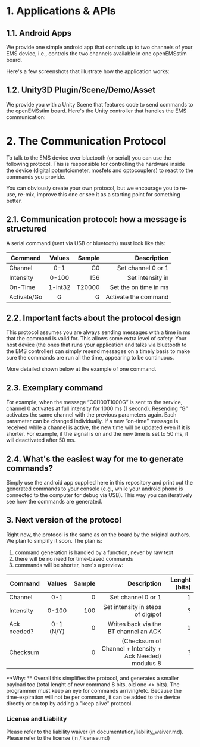 # 1. Applications & APIs

## 1.1. Android Apps

We provide one simple android app that controls up to two channels of your EMS device, i.e., controls the two channels available in one openEMSstim board. 

Here's a few screenshots that illustrate how the application works:


## 1.2. Unity3D Plugin/Scene/Demo/Asset

We provide you with a Unity Scene that features code to send commands to the openEMSstim board. Here's the Unity controller that handles the EMS communication: 

 				 		
# 2. The Communication Protocol

To talk to the EMS device over bluetooth (or serial) you can use the following protocol. This is responsible for controlling the hardware inside the device (digital potentciometer, mosfets and optocouplers) to react to the commands you provide.

You can obviously create your own protocol, but we encourage you to re-use, re-mix, improve this one or see it as a starting point for something better.

## 2.1. Communication protocol: how a message is structured

A serial command (sent via USB or bluetooth) must look like this: 

			
| Command       | Values   | Sample  	| Description | 
| ------------- |:--------:| ---------:|------------:|
| Channel 		|0-1		|C0 		|Set channel 0 or 1|
| Intensity		|0-100 		|I56		|Set intensity in| 
| On-Time 		|1-int32 	|T20000 	|Set the on time in ms|
| Activate/Go	|G 			|G			|Activate the command|

## 2.2. Important facts about the protocol design

This protocol assumes you are always sending messages with a time in ms that the command is valid for. This allows some extra level of safety. Your host device (the ones that runs your application and talks via bluetooth to the EMS controller) can simply resend messages on a timely basis to make sure the commands are run all the time, appearing to be continuous. 

More detailed shown below at the example of one command. 

## 2.3. Exemplary command

For example, when the message “C0I100T1000G” is sent to the service, channel 0 activates at full intensity for 1000 ms (1 second). Resending “G” activates the same channel with the previous parameters again. Each parameter can be changed individually. If a new “on-time” message is received while a channel is active, the new time will be updated even if it is shorter. For example, if the signal is on and the new time is set to 50 ms, it will deactivated after 50 ms.

## 2.4. What's the easiest way for me to generate commands?

Simply use the android app supplied here in this repository and print out the generated commands to your console (e.g., while your android phone is connected to the computer for debug via USB).  This way you can iteratively see how the commands are generated. 

## 3. Next version of the protocol

Right now, the protocol is the same as on the board by the original authors. We plan to simplify it soon. The plan is:

1. command generation is handled by a function, never by raw text
2. there will be no need for time-based commands 
3. commands will be shorter, here's a preview:

| Command       | Values   | Sample  	| Description | Lenght (bits) | 
| ------------- |:--------:| ---------:|------------:|------------:|
| Channel 		|0-1		|0  		|Set channel 0 or 1| 1 | 
| Intensity		|0-100 		|100		|Set intensity in steps of digipot | ? |  
| Ack needed?   |0-1 (N/Y) 	|0			|Writes back via the BT channel an ACK| 1 |
| Checksum	    |       	|0			|(Checksum of Channel + Intensity + Ack Needed) modulus 8| ? |  

**Why: ** Overall this simplifies the protocol, and generates a smaller payload too (total lenght of new command 8 bits, old one <> bits). The programmer must keep an eye for commands arriving/etc. Because the time-expiration will not be per command, it can be added to the device directly or on top by adding a "keep alive" protocol. 


### License and Liability

Please refer to the liability waiver (in documentation/liability_waiver.md).
Please refer to the license (in /license.md)


